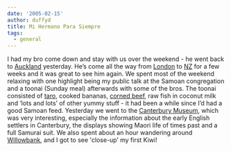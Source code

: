 ```yaml
---
date: '2005-02-15'
author: duffyd
title: Mi Hermano Para Siempre
tags:
  - general
---
```


I had my bro come down and stay with us over the weekend - he went back to [Auckland](https://href.li/?http://en.wikipedia.org/wiki/Auckland) yesterday. He’s come all the way from [London](https://href.li/?http://en.wikipedia.org/wiki/London) to [NZ](https://href.li/?http://en.wikipedia.org/wiki/NewZealand) for a few weeks and it was great to see him again. We spent most of the weekend relaxing with one highlight being my public talk at the Samoan congregation and a toonai (Sunday meal) afterwards with some of the bros. The toonai consisted of [taro](https://href.li/?http://en.wikipedia.org/wiki/Taro), cooked bananas, [corned beef](https://href.li/?http://en.wikipedia.org/wiki/Corned_beef), raw fish in coconut milk and ‘lots and lots’ of other yummy stuff - it had been a while since I’d had a good Samoan feed. Yesterday we went to the [Canterbury Museum](https://href.li/?http://www.cantmus.govt.nz/), which was very interesting, especially the information about the early English settlers in Canterbury, the displays showing Maori life of times past and a full Samurai suit. We also spent about an hour wandering around [Willowbank](https://href.li/?http://www.willowbank.co.nz), and I got to see 'close-up’ my first Kiwi!
